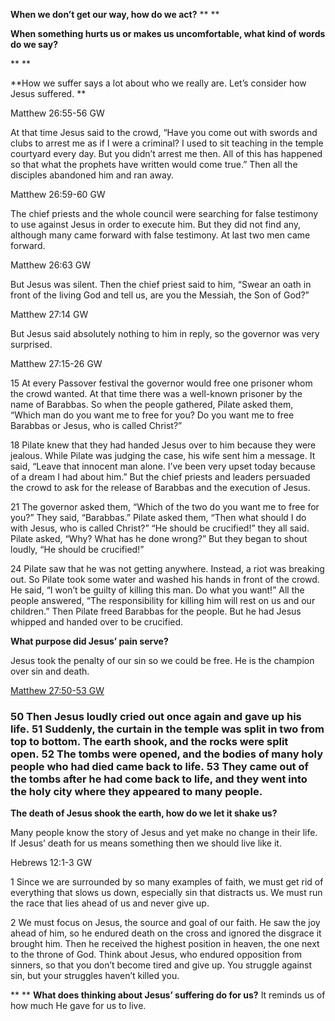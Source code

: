 **When we don’t get our way, how do we act?**
**
**

**When something hurts us or makes us uncomfortable, what kind of words do we say?**

**
**

**How we suffer says a lot about who we really are. Let’s consider how Jesus suffered. **

Matthew 26:55-56 GW

At that time Jesus said to the crowd, “Have you come out with swords and clubs to arrest me as if I were a criminal? I used to sit teaching in the temple courtyard every day. But you didn’t arrest me then. All of this has happened so that what the prophets have written would come true.” Then all the disciples abandoned him and ran away.

Matthew 26:59-60 GW

The chief priests and the whole council were searching for false testimony to use against Jesus in order to execute him. But they did not find any, although many came forward with false testimony. At last two men came forward.

Matthew 26:63 GW

But Jesus was silent. Then the chief priest said to him, “Swear an oath in front of the living God and tell us, are you the Messiah, the Son of God?”

Matthew 27:14 GW

But Jesus said absolutely nothing to him in reply, so the governor was very surprised.

Matthew 27:15-26 GW

15 At every Passover festival the governor would free one prisoner whom the crowd wanted. At that time there was a well-known prisoner by the name of Barabbas. So when the people gathered, Pilate asked them, “Which man do you want me to free for you? Do you want me to free Barabbas or Jesus, who is called Christ?”

18 Pilate knew that they had handed Jesus over to him because they were jealous. While Pilate was judging the case, his wife sent him a message. It said, “Leave that innocent man alone. I’ve been very upset today because of a dream I had about him.” But the chief priests and leaders persuaded the crowd to ask for the release of Barabbas and the execution of Jesus.

21 The governor asked them, “Which of the two do you want me to free for you?” They said, “Barabbas.” Pilate asked them, “Then what should I do with Jesus, who is called Christ?” “He should be crucified!” they all said. Pilate asked, “Why? What has he done wrong?” But they began to shout loudly, “He should be crucified!”

24 Pilate saw that he was not getting anywhere. Instead, a riot was breaking out. So Pilate took some water and washed his hands in front of the crowd. He said, “I won’t be guilty of killing this man. Do what you want!” All the people answered, “The responsibility for killing him will rest on us and our children.” Then Pilate freed Barabbas for the people. But he had Jesus whipped and handed over to be crucified.

**What purpose did Jesus’ pain serve?**

Jesus took the penalty of our sin so we could be free. He is the champion over sin and death.

[Matthew 27:50-53](https://my.bible.com/bible/70/MAT.27.GW)[ GW](https://my.bible.com/versions/70)

### 50 Then Jesus loudly cried out once again and gave up his life. 51 Suddenly, the curtain in the temple was split in two from top to bottom. The earth shook, and the rocks were split open. 52 The tombs were opened, and the bodies of many holy people who had died came back to life. 53 They came out of the tombs after he had come back to life, and they went into the holy city where they appeared to many people.

**The death of Jesus shook the earth, how do we let it shake us?**

Many people know the story of Jesus and yet make no change in their life. If Jesus’ death for us means something then we should live like it.

Hebrews 12:1-3 GW

1 Since we are surrounded by so many examples of faith, we must get rid of everything that slows us down, especially sin that distracts us. We must run the race that lies ahead of us and never give up.

2 We must focus on Jesus, the source and goal of our faith. He saw the joy ahead of him, so he endured death on the cross and ignored the disgrace it brought him. Then he received the highest position in heaven, the one next to the throne of God. Think about Jesus, who endured opposition from sinners, so that you don’t become tired and give up. You struggle against sin, but your struggles haven’t killed you.

**
**
**What does thinking about Jesus’ suffering do for us?**
It reminds us of how much He gave for us to live.